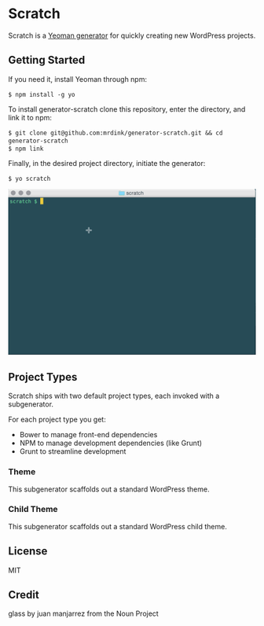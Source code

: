 # Scratch

Scratch is a [Yeoman generator](http://yeoman.io) for quickly creating new WordPress projects.

## Getting Started

If you need it, install Yeoman through npm:

```
$ npm install -g yo
```

To install generator-scratch clone this repository, enter the directory, and link it to npm:

```
$ git clone git@github.com:mrdink/generator-scratch.git && cd generator-scratch
$ npm link
```

Finally, in the desired project directory, initiate the generator:

```
$ yo scratch
```

![yo scratch:theme](/screens/scratch-theme.gif?raw=true "yo scratch:theme")

## Project Types

Scratch ships with two default project types, each invoked with a subgenerator.

For each project type you get:

- Bower to manage front-end dependencies
- NPM to manage development dependencies (like Grunt)
- Grunt to streamline development

### Theme

This subgenerator scaffolds out a standard WordPress theme.

### Child Theme

This subgenerator scaffolds out a standard WordPress child theme.

## License

MIT

## Credit

glass by juan manjarrez from the Noun Project
